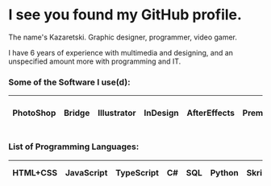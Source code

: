 # I see you found my GitHub profile.

The name's Kazaretski. Graphic designer, programmer, video gamer. 

I have 6 years of experience with multimedia and designing, and an unspecified amount more with programming and IT.

### Some of the Software I use(d):
| PhotoShop | Bridge | Illustrator | InDesign | AfterEffects | Premiere | Visual Studio (Code) | SQL Worbench | Wireshark |
| - | - | - | - | - | - | - | - | - |

### List of Programming Languages:
| HTML+CSS | JavaScript | TypeScript | C# | SQL | Python | Skript | EJS | E2 (Formerly) | C++ (Formerly) | Scratch (Formerly) |
| - | - | - | - | - | - | - | - | - | - | - |
